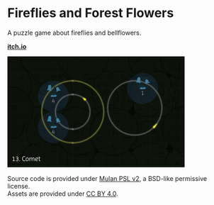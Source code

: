# Fireflies and Forest Flowers

A puzzle game about fireflies and bellflowers.

[**itch.io**](https://ayuusweetfish.itch.io/fireflies-and-forest-flowers)

![Screenshot](misc/screenshot.png)

Source code is provided under [Mulan PSL v2](https://opensource.org/licenses/MulanPSL-2.0), a BSD-like permissive license.  
Assets are provided under [CC BY 4.0](https://creativecommons.org/licenses/by/4.0/).
